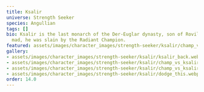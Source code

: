 ```yaml
---
title: Ksalir
universe: Strength Seeker
species: Angullian
tags: []
bio: Ksalir is the last monarch of the Der-Euglar dynasty, son of Rovilia. After going
  mad, he was slain by the Radiant Champion.
featured: assets/images/character_images/strength-seeker/ksalir/champ_vs_ksalir (1).webp
gallery:
- assets/images/character_images/strength-seeker/ksalir/ksalir_back.webp
- assets/images/character_images/strength-seeker/ksalir/champ_vs_ksalir.webp
- assets/images/character_images/strength-seeker/ksalir/champ_vs_ksalir (1).webp
- assets/images/character_images/strength-seeker/ksalir/dodge_this.webp
order: 14.0
---
```

